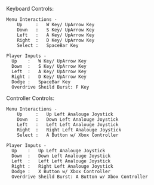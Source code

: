 Keyboard Controls:
    
    Menu Interactions -  
        Up     :   W Key/ UpArrow Key
        Down   :   S Key/ UpArrow Key
        Left   :   A Key/ UpArrow Key
        Right  :   D Key/ UpArrow Key
        Select :   SpaceBar Key
          
    Player Inputs - 
      Up    :   W Key/ UpArrow Key
      Down  :   S Key/ UpArrow Key
      Left  :   A Key/ UpArrow Key
      Right :   D Key/ UpArrow Key
      Dodge :   SpaceBar Key
      Overdrive Sheild Burst: F Key

Controller Controls:
    
    Menu Interactions -           
        Up     :   Up Left Analouge Joystick
        Down   :   Down Left Analouge Joystick
        Left   :   Left Left Analouge Joystick
        Right  :   Right Left Analouge Joystick
        Select :   A Button w/ Xbox Controller
          
    Player Inputs - 
      Up    :   Up Left Analouge Joystick
      Down  :   Down Left Analouge Joystick
      Left  :   Left Left Analouge Joystick
      Right :   Right Left Analouge Joystick
      Dodge :   X Button w/ Xbox Controller
      Overdrive Sheild Burst: A Button w/ Xbox Controller
      
      
      
    

